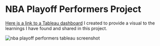 NBA Playoff Performers Project
==============================

[Here is a link to a Tableau dashboard](https://public.tableau.com/views/NBAPlayoffPerformersProject/Dashboard1?:language=en-US&publish=yes&:display_count=n&:origin=viz_share_link) I created to provide a visual to the learnings I have found and shared in this project.

![nba playoff performers tableau screenshot](https://github.com/kevinkietle/NBA-Playoff-Performers-Project/assets/82183590/c5355866-9c47-4fa3-bcf5-1f9470a1ff01)

